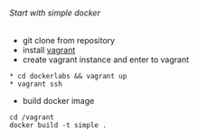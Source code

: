 ###### Start with simple docker 

* git clone from repository
* install [vagrant](http://www.vagrantup.com/downloads.html)
* create vagrant instance and enter to vagrant
```
* cd dockerlabs && vagrant up
* vagrant ssh
```
* build docker image
```
cd /vagrant
docker build -t simple .
```
